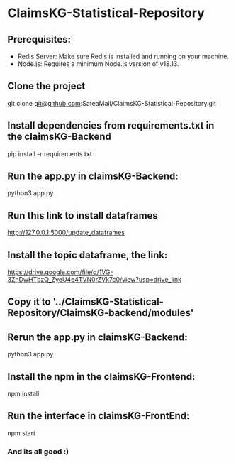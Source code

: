 # ClaimsKG-Statistical-Repository
## Prerequisites:
- Redis Server: Make sure Redis is installed and running on your machine.
- Node.js: Requires a minimum Node.js version of v18.13.
  
## Clone the project
git clone git@github.com:SateaMall/ClaimsKG-Statistical-Repository.git

## Install dependencies from requirements.txt in the claimsKG-Backend
pip install -r requirements.txt

## Run the app.py in claimsKG-Backend: 
python3 app.py

## Run this link to install dataframes 
http://127.0.0.1:5000/update_dataframes

## Install the topic dataframe, the link: 
https://drive.google.com/file/d/1VG-3ZnDwHTbzQ_ZyeU4e4TVN0rZVk7c0/view?usp=drive_link

## Copy it to '../ClaimsKG-Statistical-Repository/ClaimsKG-backend/modules'

## **Rerun** the app.py in claimsKG-Backend:
python3 app.py

## Install the npm in the claimsKG-Frontend:
npm install

## Run the interface in claimsKG-FrontEnd:
npm start

### And its all good :)
